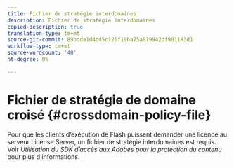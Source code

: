 ```yaml
---
title: Fichier de stratégie interdomaines
description: Fichier de stratégie interdomaines
copied-description: true
translation-type: tm+mt
source-git-commit: 89bdda1d4bd5c126f19ba75a819942df901183d1
workflow-type: tm+mt
source-wordcount: '40'
ht-degree: 0%

---
```



# Fichier de stratégie de domaine croisé {#crossdomain-policy-file}

Pour que les clients d’exécution de Flash puissent demander une licence au serveur License Server, un fichier de stratégie interdomaines est requis. Voir *Utilisation du SDK d’accès aux Adobes pour la protection du contenu* pour plus d’informations.

